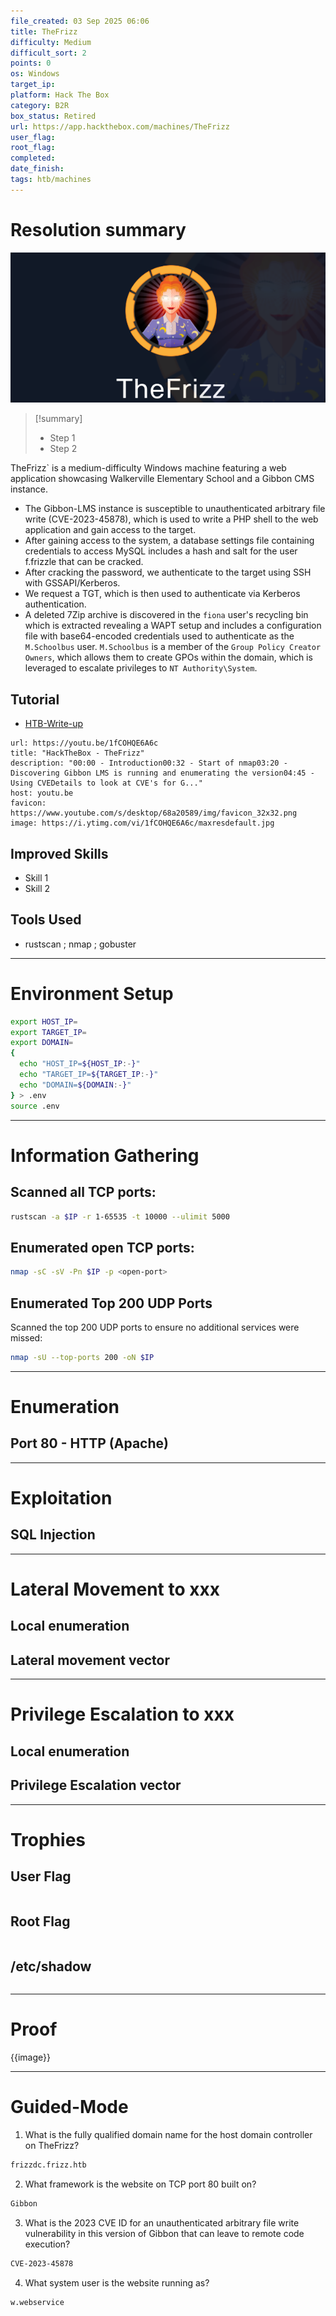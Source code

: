 ```yaml
---
file_created: 03 Sep 2025 06:06
title: TheFrizz
difficulty: Medium
difficult_sort: 2
points: 0
os: Windows
target_ip:
platform: Hack The Box
category: B2R
box_status: Retired
url: https://app.hackthebox.com/machines/TheFrizz
user_flag:
root_flag:
completed:
date_finish:
tags: htb/machines
---
```

# Resolution summary
![](<./attachments/TheFrizz.png>)
>[!summary]
>- Step 1
>- Step 2

TheFrizz` is a medium-difficulty Windows machine featuring a web application showcasing Walkerville Elementary School and a Gibbon CMS instance. 
- The Gibbon-LMS instance is susceptible to unauthenticated arbitrary file write (CVE-2023-45878), which is used to write a PHP shell to the web application and gain access to the target. 
- After gaining access to the system, a database settings file containing credentials to access MySQL includes a hash and salt for the user f.frizzle that can be cracked. 
- After cracking the password, we authenticate to the target using SSH with GSSAPI/Kerberos. 
- We request a TGT, which is then used to authenticate via Kerberos authentication.
- A deleted 7Zip archive is discovered in the `fiona` user&#039;s recycling bin which is extracted revealing a WAPT setup and includes a configuration file with base64-encoded credentials used to authenticate as the `M.Schoolbus` user. `M.Schoolbus` is a member of the `Group Policy Creator Owners`, which allows them to create GPOs within the domain, which is leveraged to escalate privileges to `NT Authority\System`.
## Tutorial
- [HTB-Write-up](<./attachments/TheFrizz.pdf>)
```cardlink
url: https://youtu.be/1fCOHQE6A6c
title: "HackTheBox - TheFrizz"
description: "00:00 - Introduction00:32 - Start of nmap03:20 - Discovering Gibbon LMS is running and enumerating the version04:45 - Using CVEDetails to look at CVE's for G..."
host: youtu.be
favicon: https://www.youtube.com/s/desktop/68a20589/img/favicon_32x32.png
image: https://i.ytimg.com/vi/1fCOHQE6A6c/maxresdefault.jpg
```
## Improved Skills
- Skill 1
- Skill 2
## Tools Used 
- rustscan ; nmap ; gobuster
---
# Environment Setup
```bash
export HOST_IP=
export TARGET_IP=
export DOMAIN=
{
  echo "HOST_IP=${HOST_IP:-}"
  echo "TARGET_IP=${TARGET_IP:-}"
  echo "DOMAIN=${DOMAIN:-}"
} > .env
source .env
```
---
# Information Gathering

## Scanned all TCP ports:

```bash
rustscan -a $IP -r 1-65535 -t 10000 --ulimit 5000
```

## Enumerated open TCP ports:

```bash
nmap -sC -sV -Pn $IP -p <open-port>
```
## Enumerated Top 200 UDP Ports
Scanned the top 200 UDP ports to ensure no additional services were missed:

```bash
nmap -sU --top-ports 200 -oN $IP
```
---
# Enumeration

## Port 80 - HTTP (Apache)


---
# Exploitation

## SQL Injection


---
# Lateral Movement to xxx

## Local enumeration


## Lateral movement vector

---
# Privilege Escalation to xxx

## Local enumeration


## Privilege Escalation vector


---
# Trophies

## User Flag
```txt

```
## Root Flag
```txt
```
## **/etc/shadow**

```bash

```

---
# Proof
{{image}}

---
# Guided-Mode
1. What is the fully qualified domain name for the host domain controller on TheFrizz? 
```sh
frizzdc.frizz.htb
```
2. What framework is the website on TCP port 80 built on? 
 ```sh
 Gibbon
 ```
3. What is the 2023 CVE ID for an unauthenticated arbitrary file write vulnerability in this version of Gibbon that can leave to remote code execution? 
```sh
CVE-2023-45878
```
4. What system user is the website running as?
```sh
w.webservice
```
